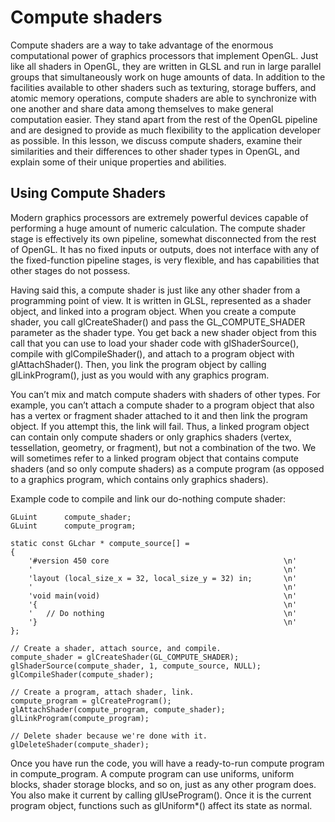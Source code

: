 # Compute shaders

Compute shaders are a way to take advantage of the enormous computational power of graphics processors that implement OpenGL. Just like all shaders in OpenGL, they are written in GLSL and run in large parallel groups that simultaneously work on huge amounts of data. In addition to the facilities available to other shaders such as texturing, storage buffers, and atomic memory operations, compute shaders are able to synchronize with one another and share data among themselves to make general computation easier. They stand apart from the rest of the OpenGL pipeline and are designed to provide as much flexibility to the application developer as possible. In this lesson, we discuss compute shaders, examine their similarities and their differences to other shader types in OpenGL, and explain some of their unique properties and abilities.

## Using Compute Shaders

Modern graphics processors are extremely powerful devices capable of performing a huge amount of numeric calculation. The compute shader stage is effectively its own pipeline, somewhat disconnected from the rest of OpenGL. It has no fixed inputs or outputs, does not interface with any of the fixed-function pipeline stages, is very flexible, and has capabilities that other stages do not possess.

Having said this, a compute shader is just like any other shader from a programming point of view. It is written in GLSL, represented as a shader object, and linked into a program object. When you create a compute shader, you call glCreateShader() and pass the GL_COMPUTE_SHADER parameter as the shader type. You get back a new shader object from this call that you can use to load your shader code with glShaderSource(), compile with glCompileShader(), and attach to a program object with glAttachShader(). Then, you link the program object by calling glLinkProgram(), just as you would with any graphics program.

You can’t mix and match compute shaders with shaders of other types. For example, you can’t attach a compute shader to a program object that also has a vertex or fragment shader attached to it and then link the program object. If you attempt this, the link will fail. Thus, a linked program object can contain only compute shaders or only graphics shaders (vertex, tessellation, geometry, or fragment), but not a combination of the two. We will sometimes refer to a linked program object that contains compute shaders (and so only compute shaders) as a compute program (as opposed to a graphics program, which contains only graphics shaders).

Example code to compile and link our do-nothing compute shader:

```
GLuint      compute_shader;
GLuint      compute_program;

static const GLchar * compute_source[] =
{
    '#version 450 core                                       \n'
    '                                                        \n'
    'layout (local_size_x = 32, local_size_y = 32) in;       \n'
    '                                                        \n'
    'void main(void)                                         \n'
    '{                                                       \n'
    '   // Do nothing                                        \n'
    '}                                                       \n'
};

// Create a shader, attach source, and compile.
compute_shader = glCreateShader(GL_COMPUTE_SHADER);
glShaderSource(compute_shader, 1, compute_source, NULL);
glCompileShader(compute_shader);

// Create a program, attach shader, link.
compute_program = glCreateProgram();
glAttachShader(compute_program, compute_shader);
glLinkProgram(compute_program);

// Delete shader because we're done with it.
glDeleteShader(compute_shader);
```

Once you have run the code, you will have a ready-to-run compute program in compute_program. A compute program can use uniforms, uniform blocks, shader storage blocks, and so on, just as any other program does. You also make it current by calling glUseProgram(). Once it is the current program object, functions such as glUniform*() affect its state as normal.